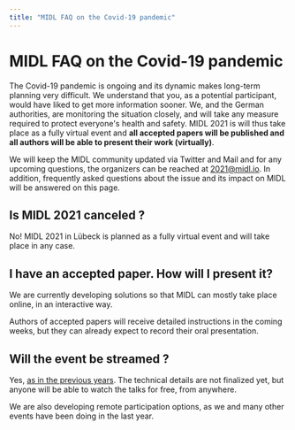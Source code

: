 ```yaml
---
title: "MIDL FAQ on the Covid-19 pandemic"
---
```


# MIDL FAQ on the Covid-19 pandemic

The Covid-19 pandemic is ongoing and its dynamic makes long-term planning very difficult. We understand that you, as a potential participant, would have liked to get more information sooner. We, and the German authorities, are monitoring the situation closely, and will take any measure required to protect everyone's health and safety. MIDL 2021 is will thus take place as a fully virtual event and **all accepted papers will be published and all authors will be able to present their work (virtually)**.

We will keep the MIDL community updated via Twitter and Mail and for any upcoming questions, the organizers can be reached at [2021@midl.io](mailto:2021@midl.io). In addition, frequently asked questions about the issue and its impact on MIDL will be answered on this page.

## Is MIDL 2021 canceled ?
No! MIDL 2021 in Lübeck is planned as a fully virtual event and will take place in any case.

## I have an accepted paper. How will I present it?
We are currently developing solutions so that MIDL can mostly take place online, in an interactive way.

Authors of accepted papers will receive detailed instructions in the coming weeks, but they can already expect to record their oral presentation.

## Will the event be streamed ?
Yes, [as in the previous years](https://www.youtube.com/channel/UCd87UPUTt-oqTeGi8fQw-_w). The technical details are not finalized yet, but anyone will be able to watch the talks for free, from anywhere.

We are also developing remote participation options, as we and many other events have been doing in the last year.

